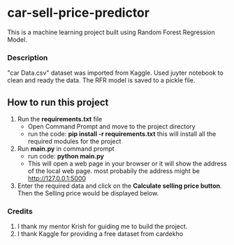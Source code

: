 # car-sell-price-predictor
This is a machine learning project built using Random Forest Regression Model. 

### Description
"car Data.csv" dataset was imported from Kaggle.
Used juyter notebook to clean and ready the data.
The RFR model is saved to a pickle file.


## How to run this project
1. Run the **requirements.txt** file 
    - Open Command Prompt and move to the project directory
    - run the code: **pip install -r requirements.txt**
    this will install all the required modules for the project
2. Run **main.py** in command prompt
    - run code: **python main.py**
    - This will open a web page in your browser or it will show the address of the local web page. most probabily the address might be http://127.0.0.1:5000
3. Enter the required data and click on the **Calculate selling price button**. Then the Selling price would be displayed below.

### Credits
1. I thank my mentor Krish for guiding me to build the project.
2. I thank Kaggle for providing a free dataset from cardekho
